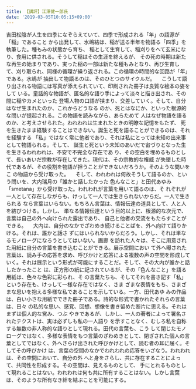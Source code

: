 ```yaml
---
title: 【講評】江澤健一郎氏
date: '2019-03-05T10:05:15+09:00'
---
```

吉田松陰が人生を四季になぞらえていて、四季で形成される「年」の語源が「稲」であること から出発して、水嶋結は、稲が送る半年を物語る「四季」を執筆した。種もみの状態から育ち、 稲として生育して、稲刈りをへて玄米になり、食用に供される。そうして稲はその生涯を終えるが、 その死の時期は新たな再生の始まりであり、実った稲の一部は新たな種もみとなり、再び生育し て、刈り取られ、同様の循環が繰り返される。この循環の時間的な回路が「年」である。水嶋が 抽出して物語るのは、そのひとつのサイクルだ。 　こうして語り出される物語には写真が添えられていて、印刷された冊子は良質な絵本の姿をして いる。童話的な物語が、匿名的な語り手によって淡々と描き出され、その間に稲やカメといった 登場人物の口語が挟まり、交差していく。そして、自分はなぜ生まれたのか、これからどうなる のか、死とはなにか、といった根源的な問いが提起される。この物語を読みながら、あらためて 人はなぜ物語を語るのか、と考えさせられた。われわれは生まれたときの明瞭な記憶をもたず、 死を生きたまま経験することはできない。誕生と死を語ることができるのは、それを経験する 「私」ではなく常に他者であり、それは私にとっては未知の出来事として物語られる。そして、 誕生と死という未知のあいだで宙づりとなった生を生きるわれわれは、不安で不完全な存在であ り、その空白を埋めるものとして、長いあいだ宗教が存在してきた。現代は、その宗教的な権威 が失墜した時代であるが、その役割を物語が担うことができないだろうか。そのような問いをこ の物語から受け取った。 　そして、われわれは何故そうして語るのか、という問いを、大内瑞月の「誰かと話したかった 色んなこと」と田代あゆみ「smetana」から受け取った。われわれが言葉を用いて語るのは、そ れぞれが一人として存在しながらも、けっして一人では生きられないからだ。一人で生きられる なら言葉はいらない。もちろん言葉は、情報伝達の道具として、人と人を結びつける。しかし、 単なる情報伝達という目的以上に、根源的な次元で、言葉は自己の外へ向けられた露出であり、 自己と他者の交流をもたらすことができる。 　大内は、自分のなかでざわめき続けることばを、外へ向けて語りかける。それは、誰かと話さ ずにはいられないからだろう。しかし、それは単なるモノローグになろうとしてはいない。画廊 を訪れた人々は、そこに用意された用紙に自分の言葉を書き込むことができる。展示空間におい て外へ曝された言葉は、読み手の応答を求め、呼びかけと応答による複数の声の空間を形成して いく。それは展示という形式が可能にすることだ。そして、その大内が誰かと話したかったこと は、正方形の紙に記されているが、その「色んなこと」を語る用紙は、色々な色彩に彩られ、そ の言葉たちも、そしてそれを書き記す「私」という存在も、けっして一様な存在ではなく、さま ざまな表情をもち、さまざまな思いを抱える多様な私であることを示している。一方、田代あゆ みの作品は、白い小さな用紙でできた冊子である。詩的な形式で書かれたそれらの言葉は、日々 の私的な思い、感覚、回想、想像を書き留めた断片に思える。それはまずは個人的な営み、つぶ やきであるが、しかし、一人の著者によって署名されたテクストは、実は必ずしも私の一人語り を示すことなく、むしろ私を自称する無数の非人称的な語りとして現れる。田代の言葉も、こう して閉じたモノローグではなく、多様な表情をもつ言葉のざわめきとして、閉ざされた個人の言 葉としてではなく、外へさらけ出された呼びかけとして、読む者の耳に届く。そしてその呼びかけ は、言葉の空間のなかでわれわれの応答をいざなう。われわれは、その空間において、自分の外 へと身をさらし、共に存在することによって、共同性を形成する。その空間は、見えるものとして、 手にとれるものとして現れることはない。われわれは何も共に所有することはない。しかし言葉 は、そのような所有なき絆を結ぶことを可能にする。
